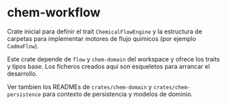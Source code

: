 # chem-workflow

Crate inicial para definir el trait `ChemicalFlowEngine` y la estructura de
carpetas para implementar motores de flujo quimicos (por ejemplo `CadmaFlow`).

Este crate depende de `flow` y `chem-domain` del workspace y ofrece los
traits y tipos base. Los ficheros creados aqui son esqueletos para arrancar el
desarrollo.

Ver tambien los READMEs de `crates/chem-domain` y `crates/chem-persistence` para
contexto de persistencia y modelos de dominio.
